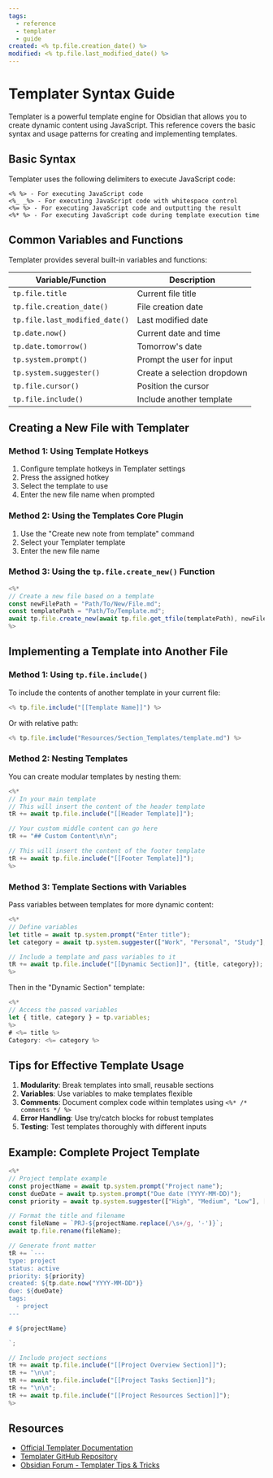 ```yaml
---
tags:
  - reference
  - templater
  - guide
created: <% tp.file.creation_date() %>
modified: <% tp.file.last_modified_date() %>
---
```


# Templater Syntax Guide

Templater is a powerful template engine for Obsidian that allows you to create dynamic content using JavaScript. This reference covers the basic syntax and usage patterns for creating and implementing templates.

## Basic Syntax

Templater uses the following delimiters to execute JavaScript code:

```
<% %> - For executing JavaScript code
<%_ _%> - For executing JavaScript code with whitespace control
<%= %> - For executing JavaScript code and outputting the result
<%* %> - For executing JavaScript code during template execution time
```

## Common Variables and Functions

Templater provides several built-in variables and functions:

| Variable/Function | Description |
|-------------------|-------------|
| `tp.file.title` | Current file title |
| `tp.file.creation_date()` | File creation date |
| `tp.file.last_modified_date()` | Last modified date |
| `tp.date.now()` | Current date and time |
| `tp.date.tomorrow()` | Tomorrow's date |
| `tp.system.prompt()` | Prompt the user for input |
| `tp.system.suggester()` | Create a selection dropdown |
| `tp.file.cursor()` | Position the cursor |
| `tp.file.include()` | Include another template |

## Creating a New File with Templater

### Method 1: Using Template Hotkeys

1. Configure template hotkeys in Templater settings
2. Press the assigned hotkey
3. Select the template to use
4. Enter the new file name when prompted

### Method 2: Using the Templates Core Plugin

1. Use the "Create new note from template" command
2. Select your Templater template
3. Enter the new file name

### Method 3: Using the `tp.file.create_new()` Function

```javascript
<%*
// Create a new file based on a template
const newFilePath = "Path/To/New/File.md";
const templatePath = "Path/To/Template.md";
await tp.file.create_new(await tp.file.get_tfile(templatePath), newFilePath);
%>
```

## Implementing a Template into Another File

### Method 1: Using `tp.file.include()`

To include the contents of another template in your current file:

```javascript
<% tp.file.include("[[Template Name]]") %>
```

Or with relative path:

```javascript
<% tp.file.include("Resources/Section_Templates/template.md") %>
```

### Method 2: Nesting Templates

You can create modular templates by nesting them:

```javascript
<%* 
// In your main template
// This will insert the content of the header template
tR += await tp.file.include("[[Header Template]]");

// Your custom middle content can go here
tR += "## Custom Content\n\n";

// This will insert the content of the footer template
tR += await tp.file.include("[[Footer Template]]");
%>
```

### Method 3: Template Sections with Variables

Pass variables between templates for more dynamic content:

```javascript
<%*
// Define variables
let title = await tp.system.prompt("Enter title");
let category = await tp.system.suggester(["Work", "Personal", "Study"], ["work", "personal", "study"]);

// Include a template and pass variables to it
tR += await tp.file.include("[[Dynamic Section]]", {title, category});
%>
```

Then in the "Dynamic Section" template:

```javascript
<%*
// Access the passed variables
let { title, category } = tp.variables;
%>
# <%= title %>
Category: <%= category %>
```

## Tips for Effective Template Usage

1. **Modularity**: Break templates into small, reusable sections
2. **Variables**: Use variables to make templates flexible
3. **Comments**: Document complex code within templates using `<%* /* comments */ %>`
4. **Error Handling**: Use try/catch blocks for robust templates
5. **Testing**: Test templates thoroughly with different inputs

## Example: Complete Project Template

```javascript
<%*
// Project template example
const projectName = await tp.system.prompt("Project name");
const dueDate = await tp.system.prompt("Due date (YYYY-MM-DD)");
const priority = await tp.system.suggester(["High", "Medium", "Low"], ["high", "medium", "low"]);

// Format the title and filename
const fileName = `PRJ-${projectName.replace(/\s+/g, '-')}`;
await tp.file.rename(fileName);

// Generate front matter
tR += `---
type: project
status: active
priority: ${priority}
created: ${tp.date.now("YYYY-MM-DD")}
due: ${dueDate}
tags:
  - project
---

# ${projectName}

`;

// Include project sections
tR += await tp.file.include("[[Project Overview Section]]");
tR += "\n\n";
tR += await tp.file.include("[[Project Tasks Section]]");
tR += "\n\n";
tR += await tp.file.include("[[Project Resources Section]]");
%>
```

## Resources

- [Official Templater Documentation](https://silentvoid13.github.io/Templater/)
- [Templater GitHub Repository](https://github.com/SilentVoid13/Templater)
- [Obsidian Forum - Templater Tips & Tricks](https://forum.obsidian.md/tag/templater) 